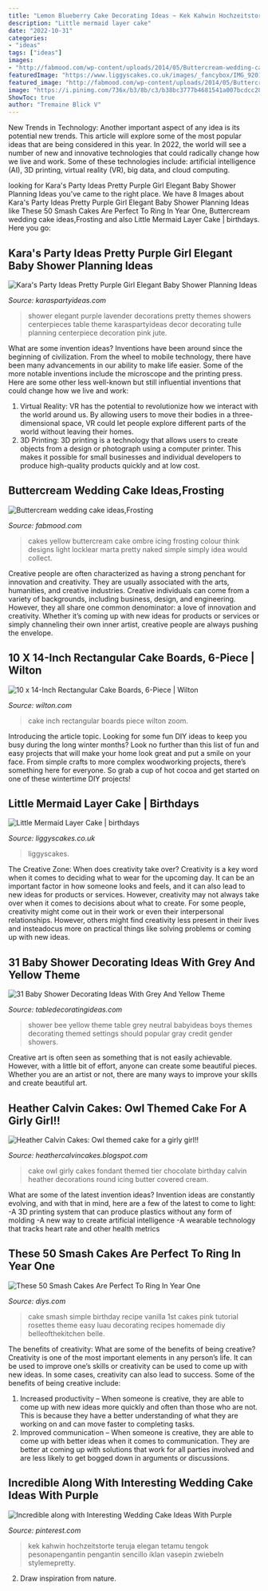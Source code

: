 ```yaml
---
title: "Lemon Blueberry Cake Decorating Ideas ~ Kek Kahwin Hochzeitstorte Teruja Elegan Tetamu Tengok Pesonapengantin Pengantin Sencillo Iklan Vasepin Zwiebeln Stylemepretty"
description: "Little mermaid layer cake"
date: "2022-10-31"
categories:
- "ideas"
tags: ["ideas"]
images:
- "http://fabmood.com/wp-content/uploads/2014/05/Buttercream-wedding-cake8.jpg"
featuredImage: "https://www.liggyscakes.co.uk/images/_fancybox/IMG_9201.jpg"
featured_image: "http://fabmood.com/wp-content/uploads/2014/05/Buttercream-wedding-cake8.jpg"
image: "https://i.pinimg.com/736x/b3/8b/c3/b38bc3777b4681541a007bcdcc28fccf.jpg"
ShowToc: true
author: "Tremaine Blick V"
---
```



New Trends in Technology: Another important aspect of any idea is its potential new trends. This article will explore some of the most popular ideas that are being considered in this year.
In 2022, the world will see a number of new and innovative technologies that could radically change how we live and work. Some of these technologies include: artificial intelligence (AI), 3D printing, virtual reality (VR), big data, and cloud computing.

	

		
looking for Kara&#039;s Party Ideas Pretty Purple Girl Elegant Baby Shower Planning Ideas you've came to the right place. We have 8 Images about Kara&#039;s Party Ideas Pretty Purple Girl Elegant Baby Shower Planning Ideas like These 50 Smash Cakes Are Perfect To Ring In Year One, Buttercream wedding cake ideas,Frosting and also Little Mermaid Layer Cake | birthdays. Here you go:
		
    
## Kara&#039;s Party Ideas Pretty Purple Girl Elegant Baby Shower Planning Ideas

<img loading=lazy src="https://www.karaspartyideas.com/wp-content/uploads/2012/12/baby22.jpg" onerror="this.onerror=null;this.src='https://tse4.mm.bing.net/th?id=OIP.4Uk9Bj00sqWAnbdCIO2c4gHaKR&amp;pid=15.1';" alt="Kara&#039;s Party Ideas Pretty Purple Girl Elegant Baby Shower Planning Ideas">

_Source: karaspartyideas.com_

>shower elegant purple lavender decorations pretty themes showers centerpieces table theme karaspartyideas decor decorating tulle planning centerpiece decoration pink jute. 

	

What are some invention ideas?
Inventions have been around since the beginning of civilization. From the wheel to mobile technology, there have been many advancements in our ability to make life easier. Some of the more notable inventions include the microscope and the printing press. Here are some other less well-known but still influential inventions that could change how we live and work:
1) Virtual Reality: VR has the potential to revolutionize how we interact with the world around us. By allowing users to move their bodies in a three-dimensional space, VR could let people explore different parts of the world without leaving their homes.
2) 3D Printing: 3D printing is a technology that allows users to create objects from a design or photograph using a computer printer. This makes it possible for small businesses and individual developers to produce high-quality products quickly and at low cost.

    
## Buttercream Wedding Cake Ideas,Frosting

<img loading=lazy src="http://fabmood.com/wp-content/uploads/2014/05/Buttercream-wedding-cake8.jpg" onerror="this.onerror=null;this.src='https://tse1.mm.bing.net/th?id=OIP.qPy-plt6y7uCerYM9Vvz8gHaJ4&amp;pid=15.1';" alt="Buttercream wedding cake ideas,Frosting">

_Source: fabmood.com_

>cakes yellow buttercream cake ombre icing frosting colour think designs light locklear marta pretty naked simple simply idea would collect. 

	

Creative people are often characterized as having a strong penchant for innovation and creativity. They are usually associated with the arts, humanities, and creative industries. Creative individuals can come from a variety of backgrounds, including business, design, and engineering. However, they all share one common denominator: a love of innovation and creativity. Whether it’s coming up with new ideas for products or services or simply channeling their own inner artist, creative people are always pushing the envelope.

    
## 10 X 14-Inch Rectangular Cake Boards, 6-Piece | Wilton

<img loading=lazy src="https://www.wilton.com/dw/image/v2/AAWA_PRD/on/demandware.static/-/Sites-wilton-product-master/default/dwed16857c/images/product/2104-554/2104-554-Wilton-10-x-14-Inch-Rectangular-Cake-Boards-6-Piece-L1.jpg?sw=1440&amp;sh=750&amp;sm=fit" onerror="this.onerror=null;this.src='https://tse3.mm.bing.net/th?id=OIP.Gmjoafv4AZ-hT59wxHg_tgHaHa&amp;pid=15.1';" alt="10 x 14-Inch Rectangular Cake Boards, 6-Piece | Wilton">

_Source: wilton.com_

>cake inch rectangular boards piece wilton zoom. 

	

Introducing the article topic.
Looking for some fun DIY ideas to keep you busy during the long winter months? Look no further than this list of fun and easy projects that will make your home look great and put a smile on your face. From simple crafts to more complex woodworking projects, there’s something here for everyone. So grab a cup of hot cocoa and get started on one of these wintertime DIY projects!

    
## Little Mermaid Layer Cake | Birthdays

<img loading=lazy src="https://www.liggyscakes.co.uk/images/_fancybox/IMG_9201.jpg" onerror="this.onerror=null;this.src='https://tse1.mm.bing.net/th?id=OIP.l_k_saZbSa-_xnB1ii8HYAHaKL&amp;pid=15.1';" alt="Little Mermaid Layer Cake | birthdays">

_Source: liggyscakes.co.uk_

>liggyscakes. 

	

The Creative Zone: When does creativity take over?
Creativity is a key word when it comes to deciding what to wear for the upcoming day. It can be an important factor in how someone looks and feels, and it can also lead to new ideas for products or services. However, creativity may not always take over when it comes to decisions about what to create. For some people, creativity might come out in their work or even their interpersonal relationships. However, others might find creativity less present in their lives and insteadocus more on practical things like solving problems or coming up with new ideas.

    
## 31 Baby Shower Decorating Ideas With Grey And Yellow Theme

<img loading=lazy src="http://www.babyideas.net/wp-content/uploads/2016/03/bee-baby-shower-table-e1458160504612.jpg" onerror="this.onerror=null;this.src='https://tse3.mm.bing.net/th?id=OIP.qj3NoEiTePiqN3KbzGmfUQHaHl&amp;pid=15.1';" alt="31 Baby Shower Decorating Ideas With Grey And Yellow Theme">

_Source: tabledecoratingideas.com_

>shower bee yellow theme table grey neutral babyideas boys themes decorating themed settings should popular gray credit gender showers. 

	

Creative art is often seen as something that is not easily achievable. However, with a little bit of effort, anyone can create some beautiful pieces. Whether you are an artist or not, there are many ways to improve your skills and create beautiful art.

    
## Heather Calvin Cakes: Owl Themed Cake For A Girly Girl!!

<img loading=lazy src="http://2.bp.blogspot.com/-M0tvfDMsI0U/T1t96ThSfXI/AAAAAAAAAHU/sUI61wwfw-Q/s1600/100_3842.JPG" onerror="this.onerror=null;this.src='https://tse4.mm.bing.net/th?id=OIP.pVCjc0aPO3k2RNZQi4abngHaJ4&amp;pid=15.1';" alt="Heather Calvin Cakes: Owl themed cake for a girly girl!!">

_Source: heathercalvincakes.blogspot.com_

>cake owl girly cakes fondant themed tier chocolate birthday calvin heather decorations round icing butter covered cream. 

	

What are some of the latest invention ideas?
Invention ideas are constantly evolving, and with that in mind, here are a few of the latest to come to light: 
-A 3D printing system that can produce plastics without any form of molding 
-A new way to create artificial intelligence 
-A wearable technology that tracks heart rate and other health metrics

    
## These 50 Smash Cakes Are Perfect To Ring In Year One

<img loading=lazy src="https://cdn.diys.com/wp-content/uploads/2017/06/vanilla-smash-cake-with-pink-rosettes-recipe.jpg" onerror="this.onerror=null;this.src='https://tse2.mm.bing.net/th?id=OIP.LIvBV3U2xCKlpOSRweZgAQHaKb&amp;pid=15.1';" alt="These 50 Smash Cakes Are Perfect To Ring In Year One">

_Source: diys.com_

>cake smash simple birthday recipe vanilla 1st cakes pink tutorial rosettes theme easy luau decorating recipes homemade diy belleofthekitchen belle. 

	

The benefits of creativity: What are some of the benefits of being creative?
Creativity is one of the most important elements in any person’s life. It can be used to improve one’s skills or creativity can be used to come up with new ideas. In some cases, creativity can also lead to success. Some of the benefits of being creative include: 
1. Increased productivity – When someone is creative, they are able to come up with new ideas more quickly and often than those who are not. This is because they have a better understanding of what they are working on and can move faster to completing tasks. 
2. Improved communication – When someone is creative, they are able to come up with better ideas when it comes to communication. They are better at coming up with solutions that work for all parties involved and are less likely to get bogged down in arguments or discussions. 

    
## Incredible Along With Interesting Wedding Cake Ideas With Purple

<img loading=lazy src="https://i.pinimg.com/736x/b3/8b/c3/b38bc3777b4681541a007bcdcc28fccf.jpg" onerror="this.onerror=null;this.src='https://tse4.mm.bing.net/th?id=OIP.0gvz5SmEjOtNFuo2xQYrFQHaLH&amp;pid=15.1';" alt="Incredible along with Interesting Wedding Cake Ideas With Purple">

_Source: pinterest.com_

>kek kahwin hochzeitstorte teruja elegan tetamu tengok pesonapengantin pengantin sencillo iklan vasepin zwiebeln stylemepretty. 

	

2. Draw inspiration from nature.

